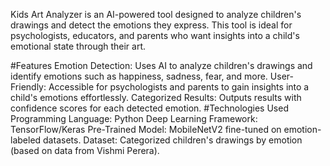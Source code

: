 Kids Art Analyzer is an AI-powered tool designed to analyze children's drawings and detect the emotions they express. This tool is ideal for psychologists, educators,
and parents who want insights into a child's emotional state through their art.

#Features
Emotion Detection: Uses AI to analyze children's drawings and identify emotions such as happiness, sadness, fear, and more.
User-Friendly: Accessible for psychologists and parents to gain insights into a child's emotions effortlessly.
Categorized Results: Outputs results with confidence scores for each detected emotion.
#Technologies Used
Programming Language: Python
Deep Learning Framework: TensorFlow/Keras
Pre-Trained Model: MobileNetV2 fine-tuned on emotion-labeled datasets.
Dataset: Categorized children's drawings by emotion (based on data from Vishmi Perera).

